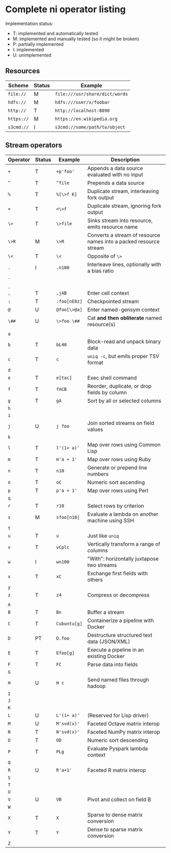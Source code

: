# Complete ni operator listing
Implementation status:
- T: implemented and automatically tested
- M: implemented and manually tested (so it might be broken)
- P: partially implemented
- I: implemented
- U: unimplemented

## Resources
Scheme     | Status | Example
-----------|--------|--------
`file://`  | M      | `file:///usr/share/dict/words`
`hdfs://`  | M      | `hdfs:///user/x/foobar`
`http://`  | T      | `http://localhost:8090`
`https://` | M      | `https://en.wikipedia.org`
`s3cmd://` | I      | `s3cmd://some/path/to/object`

## Stream operators
Operator | Status | Example      | Description
---------|--------|--------------|------------
`+`      | T      | `+p'foo'`    | Appends a data source evaluated with no input
`^`      | T      | `^file`      | Prepends a data source
`%`      | T      | `%[\>f K]`   | Duplicate stream, interleaving fork output
`=`      | T      | `=\>f`       | Duplicate stream, ignoring fork output
`\>`     | T      | `\>file`     | Sinks stream into resource, emits resource name
`\>R`    | M      | `\>R`        | Converts a stream of resource names into a packed resource stream
`\<`     | T      | `\<`         | Opposite of `\>`
`.`      | I      | `.n100`      | Interleave lines, optionally with a bias ratio
`-`      |        |              |
`_`      |        |              |
`,`      | T      | `,jAB`       | Enter cell context
`:`      | T      | `:foo[nE8z]` | Checkpointed stream
`@`      | U      | `@foo[\>@a]` | Enter named-gensym context
`\##`    | U      | `\>foo \##`  | Cat **and then obliterate** named resource(s)
         |        |              |
`a`      |        |              |
`b`      | T      | `bL40`       | Block-read and unpack binary data
`c`      | T      | `c`          | `uniq -c`, but emits proper TSV format
`d`      |        |              |
`e`      | T      | `e[tac]`     | Exec shell command
`f`      | T      | `fACB`       | Reorder, duplicate, or drop fields by column
`g`      | T      | `gA`         | Sort by all or selected columns
`h`      |        |              |
`i`      |        |              |
`j`      | U      | `j foo`      | Join sorted streams on field values
`k`      |        |              |
`l`      | T      | `l'(1+ a)'`  | Map over rows using Common Lisp
`m`      | T      | `m'a + 1'`   | Map over rows using Ruby
`n`      | T      | `n10`        | Generate or prepend line numbers
`o`      | T      | `oC`         | Numeric sort ascending
`p`      | T      | `p'a + 1'`   | Map over rows using Perl
`q`      |        |              |
`r`      | T      | `r10`        | Select rows by criterion
`s`      | M      | `sfoo[n10]`  | Evaluate a lambda on another machine using SSH
`t`      |        |              |
`u`      | T      | `u`          | Just like `uniq`
`v`      | T      | `vCplc`      | Vertically transform a range of columns
`w`      | I      | `wn100`      | "With": horizontally juxtapose two streams
`x`      | T      | `xC`         | Exchange first fields with others
`y`      |        |              |
`z`      | T      | `z4`         | Compress or decompress
         |        |              |
`A`      |        |              |
`B`      | T      | `Bn`         | Buffer a stream
`C`      | T      | `Cubuntu[g]` | Containerize a pipeline with Docker
`D`      | PT     | `D.foo`      | Destructure structured text data (JSON/XML)
`E`      | T      | `Efoo[g]`    | Execute a pipeline in an existing Docker
`F`      | T      | `FC`         | Parse data into fields
`G`      |        |              |
`H`      | U      | `H c`        | Send named files through hadoop
`I`      |        |              |
`J`      |        |              |
`K`      |        |              |
`L`      | U      | `L'(1+ a)'`  | (Reserved for Lisp driver)
`M`      | U      | `M'svd(x)'`  | Faceted Octave matrix interop
`N`      | T      | `N'svd(x)'`  | Faceted NumPy matrix interop
`O`      | T      | `OD`         | Numeric sort descending
`P`      | T      | `PLg`        | Evaluate Pyspark lambda context
`Q`      |        |              |
`R`      | U      | `R'a+1'`     | Faceted R matrix interop
`S`      |        |              |
`T`      |        |              |
`U`      |        |              |
`V`      | U      | `VB`         | Pivot and collect on field B
`W`      |        |              |
`X`      | T      | `X`          | Sparse to dense matrix conversion
`Y`      | T      | `Y`          | Dense to sparse matrix conversion
`Z`      |        |              |
